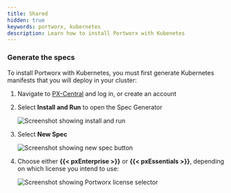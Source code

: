 ```yaml
---
title: Shared
hidden: true
keywords: portworx, kubernetes
description: Learn how to install Portworx with Kubenetes
---
```

### Generate the specs

To install Portworx with Kubernetes, you must first generate Kubernetes manifests that you will deploy in your cluster:

1. Navigate to <a href="https://central.portworx.com" target="tab">PX-Central</a> and log in, or create an account
2. Select **Install and Run** to open the Spec Generator

    ![Screenshot showing install and run](/img/pxcentral-install.png)

3. Select **New Spec**

    ![Screenshot showing new spec button](/img/pxcentral-spec.png)

4. Choose either **{{< pxEnterprise >}}** or **{{< pxEssentials >}}**, depending on which license you intend to use:

    ![Screenshot showing Portworx license selector](/img/pxcentral-license.png)
